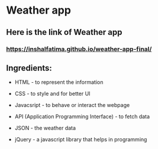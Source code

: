 # Weather app 
## Here is the link of Weather app 
### https://inshalfatima.github.io/weather-app-final/ 

## Ingredients:

* HTML - to represent the information

* CSS - to style and for better UI

* Javacsript - to behave or interact the webpage

* API (Application Programming Interface) - to fetch data

* JSON - the weather data

* jQuery - a javascript library that helps in programming
